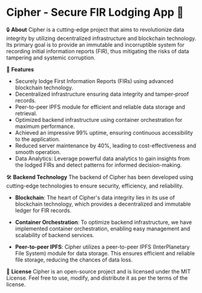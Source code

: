 # Cipher - Secure FIR Lodging App :closed_lock_with_key:

🔒 **About**
Cipher is a cutting-edge project that aims to revolutionize data integrity by utilizing decentralized infrastructure and blockchain technology. Its primary goal is to provide an immutable and incorruptible system for recording initial information reports (FIR), thus mitigating the risks of data tampering and systemic corruption.

🚀 **Features**
- Securely lodge First Information Reports (FIRs) using advanced blockchain technology.
- Decentralized infrastructure ensuring data integrity and tamper-proof records.
- Peer-to-peer IPFS module for efficient and reliable data storage and retrieval.
- Optimized backend infrastructure using container orchestration for maximum performance.
- Achieved an impressive 99% uptime, ensuring continuous accessibility to the application.
- Reduced server maintenance by 40%, leading to cost-effectiveness and smooth operation.
- Data Analytics: Leverage powerful data analytics to gain insights from the lodged FIRs and detect patterns for informed decision-making.

🛠️ **Backend Technology**
The backend of Cipher has been developed using cutting-edge technologies to ensure security, efficiency, and reliability.

- **Blockchain**: The heart of Cipher's data integrity lies in its use of blockchain technology, which provides a decentralized and immutable ledger for FIR records.

- **Container Orchestration**: To optimize backend infrastructure, we have implemented container orchestration, enabling easy management and scalability of backend services.

- **Peer-to-peer IPFS**: Cipher utilizes a peer-to-peer IPFS (InterPlanetary File System) module for data storage. This ensures efficient and reliable file storage, reducing the chances of data loss.

📃 **License**
Cipher is an open-source project and is licensed under the MIT License. Feel free to use, modify, and distribute it as per the terms of the license.
